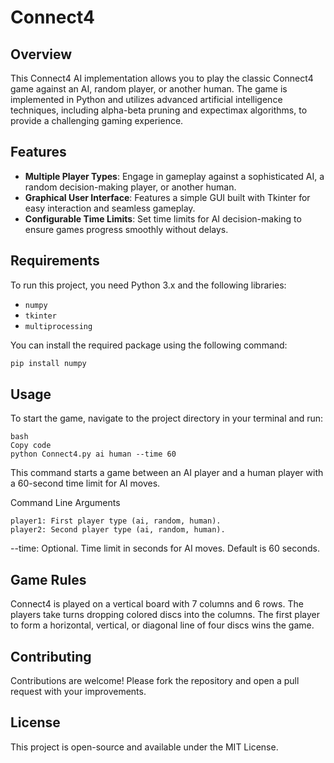 # Connect4

## Overview
This Connect4 AI implementation allows you to play the classic Connect4 game against an AI, random player, or another human. The game is implemented in Python and utilizes advanced artificial intelligence techniques, including alpha-beta pruning and expectimax algorithms, to provide a challenging gaming experience.

## Features
- **Multiple Player Types**: Engage in gameplay against a sophisticated AI, a random decision-making player, or another human.
- **Graphical User Interface**: Features a simple GUI built with Tkinter for easy interaction and seamless gameplay.
- **Configurable Time Limits**: Set time limits for AI decision-making to ensure games progress smoothly without delays.

## Requirements
To run this project, you need Python 3.x and the following libraries:
- `numpy`
- `tkinter`
- `multiprocessing`

You can install the required package using the following command:
```bash
pip install numpy
```

## Usage
To start the game, navigate to the project directory in your terminal and run:

```
bash
Copy code
python Connect4.py ai human --time 60
```
This command starts a game between an AI player and a human player with a 60-second time limit for AI moves.

Command Line Arguments
```
player1: First player type (ai, random, human).
player2: Second player type (ai, random, human).
```
--time: Optional. Time limit in seconds for AI moves. Default is 60 seconds.
## Game Rules
Connect4 is played on a vertical board with 7 columns and 6 rows. The players take turns dropping colored discs into the columns. The first player to form a horizontal, vertical, or diagonal line of four discs wins the game.

## Contributing
Contributions are welcome! Please fork the repository and open a pull request with your improvements.

## License
This project is open-source and available under the MIT License.
